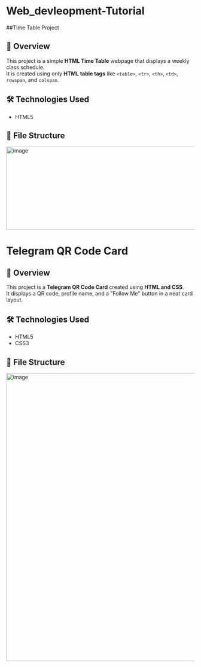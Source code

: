 # Web_devleopment-Tutorial

##Time Table Project

## 📌 Overview
This project is a simple **HTML Time Table** webpage that displays a weekly class schedule.  
It is created using only **HTML table tags** like `<table>`, `<tr>`, `<th>`, `<td>`, `rowspan`, and `colspan`.

## 🛠️ Technologies Used
- HTML5

## 📂 File Structure
<img width="1363" height="222" alt="image" src="https://github.com/user-attachments/assets/a323e0a1-51af-4906-b2db-8c6b3f00761c" />

# Telegram QR Code Card

## 📌 Overview
This project is a **Telegram QR Code Card** created using **HTML and CSS**.  
It displays a QR code, profile name, and a "Follow Me" button in a neat card layout.

## 🛠️ Technologies Used
- HTML5
- CSS3

## 📂 File Structure



<img width="992" height="770" alt="image" src="https://github.com/user-attachments/assets/5a788c50-532c-4302-92aa-7caafb4afd5e" />

